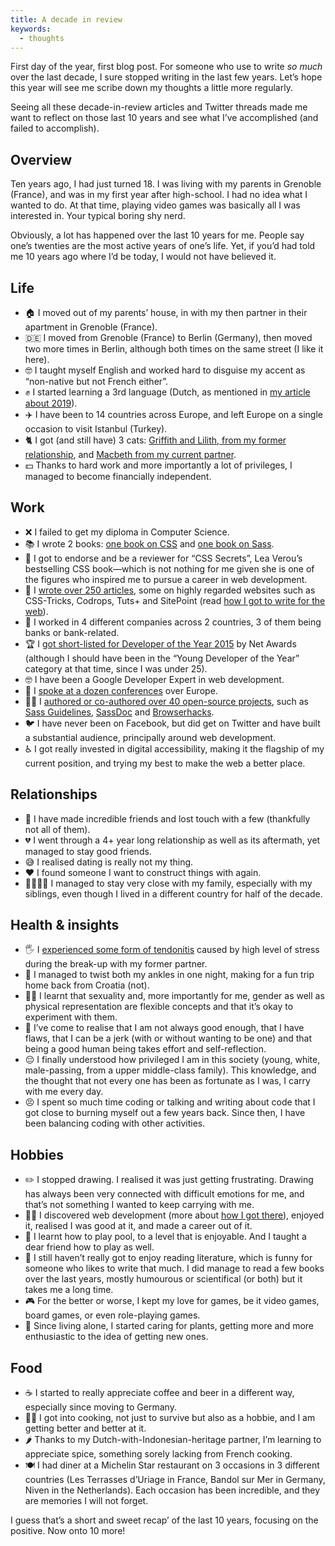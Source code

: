```yaml
---
title: A decade in review
keywords:
  - thoughts
---
```


First day of the year, first blog post. For someone who use to write _so much_ over the last decade, I sure stopped writing in the last few years. Let’s hope this year will see me scribe down my thoughts a little more regularly.

Seeing all these decade-in-review articles and Twitter threads made me want to reflect on those last 10 years and see what I’ve accomplished (and failed to accomplish).

## Overview

Ten years ago, I had just turned 18. I was living with my parents in Grenoble (France), and was in my first year after high-school. I had no idea what I wanted to do. At that time, playing video games was basically all I was interested in. Your typical boring shy nerd.

Obviously, a lot has happened over the last 10 years for me. People say one’s twenties are the most active years of one’s life. Yet, if you’d had told me 10 years ago where I’d be today, I would not have believed it.

## Life

- 🏠 I moved out of my parents’ house, in with my then partner in their apartment in Grenoble (France).
- 🇩🇪 I moved from Grenoble (France) to Berlin (Germany), then moved two more times in Berlin, although both times on the same street (I like it here).
- 🤓 I taught myself English and worked hard to disguise my accent as “non-native but not French either”.
- ✊ I started learning a 3rd language (Dutch, as mentioned in [my article about 2019](/2019/12/31/looking-back-at-2019/)).
- ✈️ I have been to 14 countries across Europe, and left Europe on a single occasion to visit Istanbul (Turkey).
- 🐈 I got (and still have) 3 cats: [Griffith and Lilith, from my former relationship](https://twitter.com/KittyGiraudel/status/830035815036239872), and [Macbeth from my current partner](https://twitter.com/KittyGiraudel/status/1168626800425091073).
- 💵 Thanks to hard work and more importantly a lot of privileges, I managed to become financially independent.

## Work

- ❌ I failed to get my diploma in Computer Science.
- 📚 I wrote 2 books: [one book on CSS](/2015/02/23/what-i-learnt-from-writing-a-book/) and [one book on Sass](https://www.sitepoint.com/introducing-our-newest-book-jump-start-sass/).
- 👀 I got to endorse and be a reviewer for “CSS Secrets”, Lea Verou’s bestselling CSS book—which is not nothing for me given she is one of the figures who inspired me to pursue a career in web development.
- 📝 I [wrote over 250 articles](/blog/), some on highly regarded websites such as CSS-Tricks, Codrops, Tuts+ and SitePoint (read [how I got to write for the web](/2014/05/26/how-i-came-to-write-for-the-web/)).
- 🏦 I worked in 4 different companies across 2 countries, 3 of them being banks or bank-related.
- 🏆 I [got short-listed for Developer of the Year 2015](https://thenetawards.com/vote/developer/) by Net Awards (although I should have been in the “Young Developer of the Year” category at that time, since I was under 25).
- 🤓 I have been a Google Developer Expert in web development.
- 🎤 I [spoke at a dozen conferences](/talks/) over Europe.
- 👩‍💻 I [authored or co-authored over 40 open-source projects](/projects/), such as [Sass Guidelines](https://sass-guidelin.es/), [SassDoc](http://sassdoc.com/) and [Browserhacks](http://browserhacks.com/).
- 🐦 I have never been on Facebook, but did get on Twitter and have built a substantial audience, principally around web development.
- ♿️ I got really invested in digital accessibility, making it the flagship of my current position, and trying my best to make the web a better place.

## Relationships

- 👫 I have made incredible friends and lost touch with a few (thankfully not all of them).
- 💔 I went through a 4+ year long relationship as well as its aftermath, yet managed to stay good friends.
- 😅 I realised dating is really not my thing.
- ❤️ I found someone I want to construct things with again.
- 👨‍👩‍👧‍👧 I managed to stay very close with my family, especially with my siblings, even though I lived in a different country for half of the decade.

## Health & insights

- 🖐 I [experienced some form of tendonitis](/2015/12/02/dealing-with-tendonitis/) caused by high level of stress during the break-up with my former partner.
- 🦶 I managed to twist both my ankles in one night, making for a fun trip home back from Croatia (not).
- 🏳️‍🌈 I learnt that sexuality and, more importantly for me, gender as well as physical representation are flexible concepts and that it’s okay to experiment with them.
- 😬 I’ve come to realise that I am not always good enough, that I have flaws, that I can be a jerk (with or without wanting to be one) and that being a good human being takes effort and self-reflection.
- 😔 I finally understood how privileged I am in this society (young, white, male-passing, from a upper middle-class family). This knowledge, and the thought that not every one has been as fortunate as I was, I carry with me every day.
- 😣 I spent so much time coding or talking and writing about code that I got close to burning myself out a few years back. Since then, I have been balancing coding with other activities.

## Hobbies

- ✏️ I stopped drawing. I realised it was just getting frustrating. Drawing has always been very connected with difficult emotions for me, and that’s not something I wanted to keep carrying with me.
- 👩‍💻 I discovered web development (more about [how I got there](https://github.com/KittyGiraudel/ama/issues/82)), enjoyed it, realised I was good at it, and made a career out of it.
- 🎱 I learnt how to play pool, to a level that is enjoyable. And I taught a dear friend how to play as well.
- 📖 I still haven’t really got to enjoy reading literature, which is funny for someone who likes to write that much. I did manage to read a few books over the last years, mostly humourous or scientifical (or both) but it takes me a long time.
- 🎮 For the better or worse, I kept my love for games, be it video games, board games, or even role-playing games.
- 🌱 Since living alone, I started caring for plants, getting more and more enthusiastic to the idea of getting new ones.

## Food

- ☕️ I started to really appreciate coffee and beer in a different way, especially since moving to Germany.
- 👩‍🍳 I got into cooking, not just to survive but also as a hobbie, and I am getting better and better at it.
- 🌶 Thanks to my Dutch-with-Indonesian-heritage partner, I’m learning to appreciate spice, something sorely lacking from French cooking.
- 🍽 I had diner at a Michelin Star restaurant on 3 occasions in 3 different countries (Les Terrasses d’Uriage in France, Bandol sur Mer in Germany, Niven in the Netherlands). Each occasion has been incredible, and they are memories I will not forget.

I guess that’s a short and sweet recap’ of the last 10 years, focusing on the positive. Now onto 10 more!
